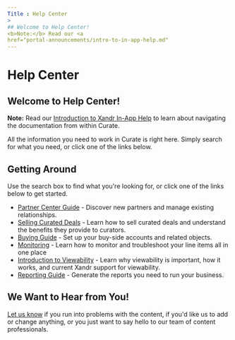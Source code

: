 ```yaml
---
Title : Help Center
>
## Welcome to Help Center!
<b>Note:</b> Read our <a
href="portal-announcements/intro-to-in-app-help.md"
---
```



# Help Center



>

## Welcome to Help Center!


<b>Note:</b> Read our <a
href="portal-announcements/intro-to-in-app-help.md"
class="xref" target="_blank">Introduction to Xandr In-App Help</a> to
learn about navigating the documentation from within
Curate.



All the information you need to work in Curate
is right here. Simply search for what you need, or click one of the
links below.



>

## Getting Around

Use the search box to find what you're looking for, or click one of the
links below to get started.

- <a href="partner-center-guide.md" class="xref">Partner Center
  Guide</a> - Discover new partners and manage existing relationships.
- <a href="selling-curated-deals.md" class="xref">Selling Curated
  Deals</a> - Learn how to sell curated deals and understand the
  benefits they provide to curators.
- <a href="buying-guide.md" class="xref">Buying Guide</a> - Set up
  your buy-side accounts and related objects.
- <a href="monitoring.md" class="xref"
  title="Microsoft Curate lets you monitor and troubleshoot your line items all in one place. You can create, edit, monitor, and troubleshoot line items from a single view.">Monitoring</a> -
  Learn how to monitor and troubleshoot your line items all in one place
- <a href="introduction-to-viewability.md" class="xref">Introduction to
  Viewability</a> - Learn why viewability is important, how it works,
  and current Xandr support for viewability.
- <a href="reporting-guide.md" class="xref">Reporting Guide</a> -
  Generate the reports you need to run your business.



>

## We Want to Hear from You!

<a href="mailto:feedback.docs@xandr.com" class="xref"
target="_blank">Let us know</a> if you run into problems with the
content, if you'd like us to add or change anything, or you just want to
say hello to our team of content professionals.






